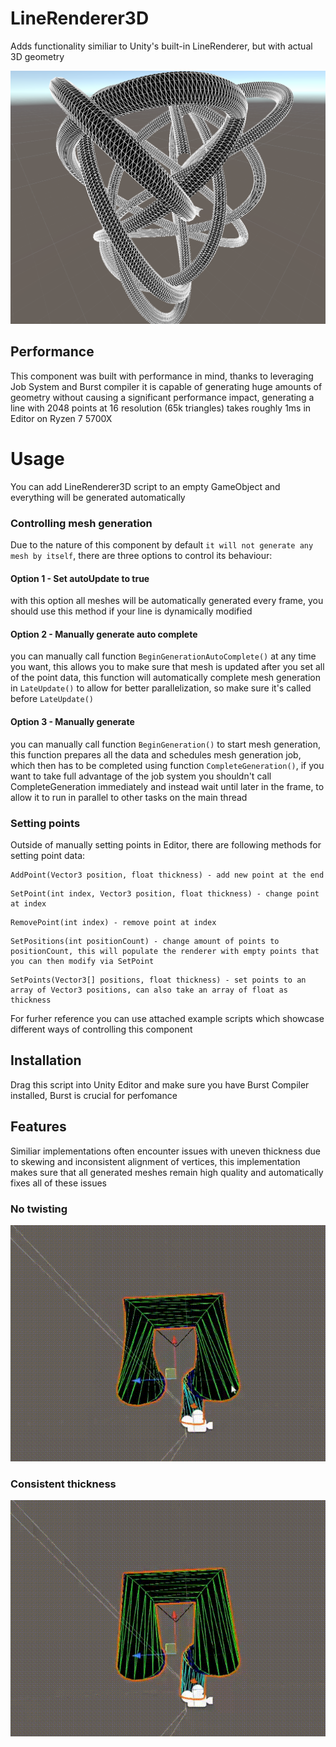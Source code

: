 # LineRenderer3D
Adds functionality similiar to Unity's built-in LineRenderer, but with actual 3D geometry

<img src="line3d.png" width="600" >

## Performance 
This component was built with performance in mind, thanks to leveraging Job System and Burst compiler it is capable of generating huge amounts of geometry without causing a significant performance impact, generating a line with 2048 points at 16 resolution (65k triangles) takes roughly 1ms in Editor on Ryzen 7 5700X
# Usage
You can add LineRenderer3D script to an empty GameObject and everything will be generated automatically
### Controlling mesh generation
Due to the nature of this component by default `it will not generate any mesh by itself`, there are three options to control its behaviour:
#### Option 1 - Set autoUpdate to true
with this option all meshes will be automatically generated every frame,
you should use this method if your line is dynamically modified
#### Option 2 - Manually generate auto complete
you can manually call function ```BeginGenerationAutoComplete()``` at any time you want, this allows you to make sure that mesh is updated after you set all of the point data,
this function will automatically complete mesh generation in ```LateUpdate()``` to allow for better parallelization, so make sure it's called before ```LateUpdate()```
#### Option 3 - Manually generate
you can manually call function ```BeginGeneration()``` to start mesh generation, this function prepares all the data and schedules mesh generation job, which then has to be completed
using function ```CompleteGeneration()```, if you want to take full advantage of the job system you shouldn't call CompleteGeneration immediately and instead wait until later in the frame,
to allow it to run in parallel to other tasks on the main thread
### Setting points
Outside of manually setting points in Editor, there are following methods for setting point data:
```
AddPoint(Vector3 position, float thickness) - add new point at the end 
```

```
SetPoint(int index, Vector3 position, float thickness) - change point at index
```
```
RemovePoint(int index) - remove point at index
```
```
SetPositions(int positionCount) - change amount of points to positionCount, this will populate the renderer with empty points that you can then modify via SetPoint 
```
```
SetPoints(Vector3[] positions, float thickness) - set points to an array of Vector3 positions, can also take an array of float as thickness
```
For furher reference you can use attached example scripts which showcase different ways of controlling this component
## Installation
Drag this script into Unity Editor and make sure you have Burst Compiler installed, Burst is crucial for perfomance
## Features
Similiar implementations often encounter issues with uneven thickness due to skewing and inconsistent alignment of vertices, this implementation makes sure that all generated meshes remain high quality and automatically fixes all of these issues
### No twisting 
![Twisting fix](twisting.gif)
### Consistent thickness 
![Thickness fix](scaling.gif)
